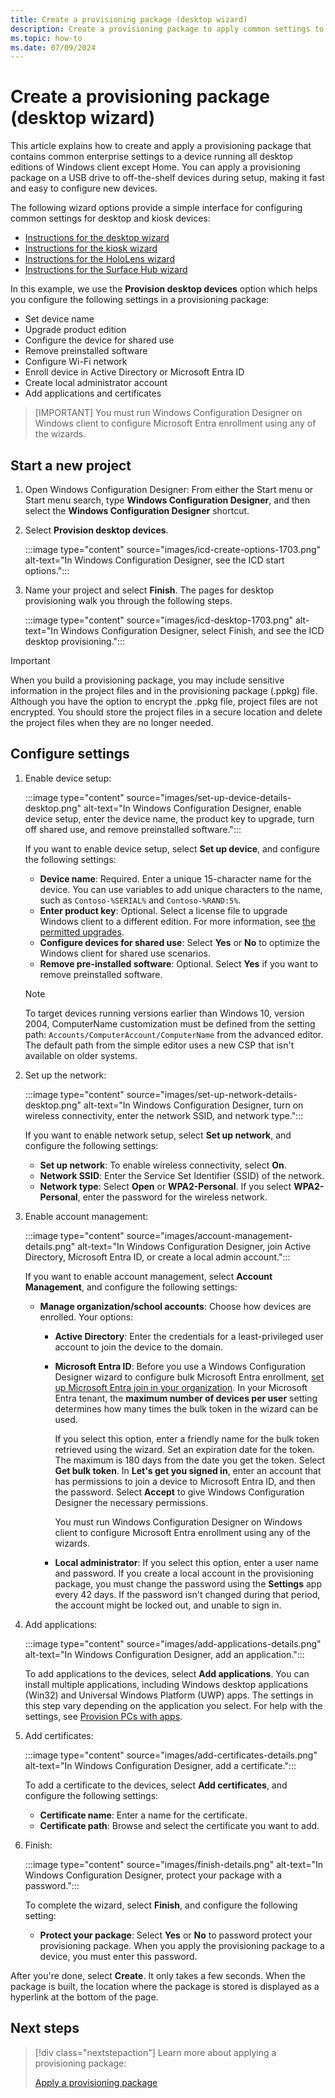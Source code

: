 ```yaml
---
title: Create a provisioning package (desktop wizard)
description: Create a provisioning package to apply common settings to a PC running Windows.
ms.topic: how-to
ms.date: 07/09/2024
---
```


# Create a provisioning package (desktop wizard)

This article explains how to create and apply a provisioning package that contains common enterprise settings to a device running all desktop editions of Windows client except Home. You can apply a provisioning package on a USB drive to off-the-shelf devices during setup, making it fast and easy to configure new devices.

The following wizard options provide a simple interface for configuring common settings for desktop and kiosk devices:

- [Instructions for the desktop wizard](#start-a-new-project)
- [Instructions for the kiosk wizard](../assigned-access/overview.md)
- [Instructions for the HoloLens wizard](/hololens/hololens-provisioning#provisioning-package-hololens-wizard)
- [Instructions for the Surface Hub wizard](/surface-hub/provisioning-packages-for-surface-hub)

In this example, we use the **Provision desktop devices** option which helps you configure the following settings in a provisioning package:

- Set device name
- Upgrade product edition
- Configure the device for shared use
- Remove preinstalled software
- Configure Wi-Fi network
- Enroll device in Active Directory or Microsoft Entra ID
- Create local administrator account
- Add applications and certificates

> [IMPORTANT]
> You must run Windows Configuration Designer on Windows client to configure Microsoft Entra enrollment using any of the wizards.

## Start a new project

1. Open Windows Configuration Designer: From either the Start menu or Start menu search, type **Windows Configuration Designer**, and then select the **Windows Configuration Designer** shortcut.

1. Select **Provision desktop devices**.

    :::image type="content" source="images/icd-create-options-1703.png" alt-text="In Windows Configuration Designer, see the ICD start options.":::

1. Name your project and select **Finish**. The pages for desktop provisioning walk you through the following steps.

    :::image type="content" source="images/icd-desktop-1703.png" alt-text="In Windows Configuration Designer, select Finish, and see the ICD desktop provisioning.":::

> [!IMPORTANT]
> When you build a provisioning package, you may include sensitive information in the project files and in the provisioning package (.ppkg) file. Although you have the option to encrypt the .ppkg file, project files are not encrypted. You should store the project files in a secure location and delete the project files when they are no longer needed.

## Configure settings

1. Enable device setup:

    :::image type="content" source="images/set-up-device-details-desktop.png" alt-text="In Windows Configuration Designer, enable device setup, enter the device name, the product key to upgrade, turn off shared use, and remove preinstalled software.":::

    If you want to enable device setup, select **Set up device**, and configure the following settings:

    - **Device name**: Required. Enter a unique 15-character name for the device. You can use variables to add unique characters to the name, such as `Contoso-%SERIAL%` and `Contoso-%RAND:5%`.
    - **Enter product key**: Optional. Select a license file to upgrade Windows client to a different edition. For more information, see [the permitted upgrades](/windows/deployment/upgrade/windows-10-edition-upgrades).
    - **Configure devices for shared use**: Select **Yes** or **No** to optimize the Windows client for shared use scenarios.
    - **Remove pre-installed software**: Optional. Select **Yes** if you want to remove preinstalled software.

    > [!NOTE]
    > To target devices running versions earlier than Windows 10, version 2004, ComputerName customization must be defined from the setting path: `Accounts/ComputerAccount/ComputerName` from the advanced editor. The default path from the simple editor uses a new CSP that isn't available on older systems.

1. Set up the network:

    :::image type="content" source="images/set-up-network-details-desktop.png" alt-text="In Windows Configuration Designer, turn on wireless connectivity, enter the network SSID, and network type.":::

    If you want to enable network setup, select **Set up network**, and configure the following settings:

    - **Set up network**: To enable wireless connectivity, select **On**.
    - **Network SSID**: Enter the Service Set Identifier (SSID) of the network.
    - **Network type**: Select **Open** or **WPA2-Personal**. If you select **WPA2-Personal**, enter the password for the wireless network.

1. Enable account management:

    :::image type="content" source="images/account-management-details.png" alt-text="In Windows Configuration Designer, join Active Directory, Microsoft Entra ID, or create a local admin account.":::

    If you want to enable account management, select **Account Management**, and configure the following settings:

    - **Manage organization/school accounts**: Choose how devices are enrolled. Your options:

      - **Active Directory**: Enter the credentials for a least-privileged user account to join the device to the domain.
      - **Microsoft Entra ID**: Before you use a Windows Configuration Designer wizard to configure bulk Microsoft Entra enrollment, [set up Microsoft Entra join in your organization](/azure/active-directory/active-directory-azureadjoin-setup). In your Microsoft Entra tenant, the **maximum number of devices per user** setting determines how many times the bulk token in the wizard can be used.

        If you select this option, enter a friendly name for the bulk token retrieved using the wizard. Set an expiration date for the token. The maximum is 180 days from the date you get the token. Select **Get bulk token**. In **Let's get you signed in**, enter an account that has permissions to join a device to Microsoft Entra ID, and then the password. Select **Accept** to give Windows Configuration Designer the necessary permissions.

        You must run Windows Configuration Designer on Windows client to configure Microsoft Entra enrollment using any of the wizards.

      - **Local administrator**: If you select this option, enter a user name and password. If you create a local account in the provisioning package, you must change the password using the **Settings** app every 42 days. If the password isn't changed during that period, the account might be locked out, and unable to sign in.

1. Add applications:

    :::image type="content" source="images/add-applications-details.png" alt-text="In Windows Configuration Designer, add an application.":::

    To add applications to the devices, select **Add applications**. You can install multiple applications, including Windows desktop applications (Win32) and Universal Windows Platform (UWP) apps. The settings in this step vary depending on the application you select. For help with the settings, see [Provision PCs with apps](provision-pcs-with-apps.md).

1. Add certificates:

    :::image type="content" source="images/add-certificates-details.png" alt-text="In Windows Configuration Designer, add a certificate.":::

    To add a certificate to the devices, select **Add certificates**, and configure the following settings:

    - **Certificate name**: Enter a name for the certificate.
    - **Certificate path**: Browse and select the certificate you want to add.

1. Finish:

    :::image type="content" source="images/finish-details.png" alt-text="In Windows Configuration Designer, protect your package with a password.":::

    To complete the wizard, select **Finish**, and configure the following setting:

    - **Protect your package**: Select **Yes** or **No** to password protect your provisioning package. When you apply the provisioning package to a device, you must enter this password.

After you're done, select **Create**. It only takes a few seconds. When the package is built, the location where the package is stored is displayed as a hyperlink at the bottom of the page.

## Next steps

> [!div class="nextstepaction"]
> Learn more about applying a provisioning package:
>
> [Apply a provisioning package](provisioning-apply-package.md)
